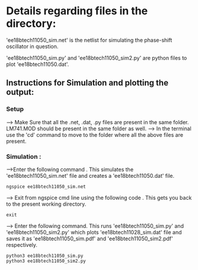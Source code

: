 # Details regarding files in the directory:
'ee18btech11050_sim.net' is the netlist for simulating the phase-shift oscillator in question.

'ee18btech11050_sim.py' and 'ee18btech11050_sim2.py' are python files to plot 'ee18btech11050.dat'.

## Instructions for Simulation and plotting the output:
### Setup
--> Make Sure that all the .net, .dat, .py files are present in the same folder. LM741.MOD should be present in the same folder as well.
--> In the terminal use the 'cd' command to move to the folder where all the above files are present. 
### Simulation : 
 -->Enter the following command . This simulates the 'ee18btech11050_sim.net' file and creates a 'ee18btech11050.dat' file.
  ``` 
ngspice ee18btech11050_sim.net
```
--> Exit from ngspice cmd line using the following code . This gets you back to the present working directory.
 ``` 
exit
```
--> Enter the following command. This runs 'ee18btech11050_sim.py' and 'ee18btech11050_sim2.py'  which plots 'ee18btech11028_sim.dat' file and saves it as 'ee18btech11050_sim.pdf' and 'ee18btech11050_sim2.pdf' respectively.
``` 
python3 ee18btech11050_sim.py
python3 ee18btech11050_sim2.py
```
